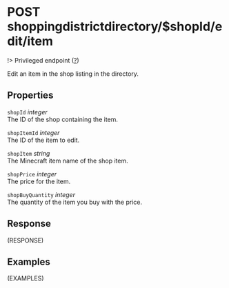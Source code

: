 # <span class="badge badge-light">POST</span> <span class="badge badge-light">shoppingdistrictdirectory/$shopId/edit/item</span>

!> Privileged endpoint ([?](privileged.md))

Edit an item in the shop listing in the directory.

## Properties

`shopId` *integer*  
The ID of the shop containing the item.

`shopItemId` *integer*  
The ID of the item to edit.

`shopItem` *string*  
The Minecraft item name of the shop item.

`shopPrice` *integer*  
The price for the item.

`shopBuyQuantity` *integer*  
The quantity of the item you buy with the price.


## Response

(RESPONSE)

## Examples

(EXAMPLES)
